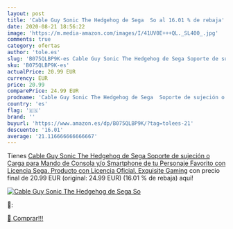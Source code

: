 ```yaml
---
layout: post
title: 'Cable Guy Sonic The Hedgehog de Sega  So al 16.01 % de rebaja'
date: 2020-08-21 18:56:22
image: 'https://m.media-amazon.com/images/I/41UV0E+++QL._SL400_.jpg'
comments: true
category: ofertas
author: 'tole.es'
slug: 'B075QLBP9K-es Cable Guy Sonic The Hedgehog de Sega Soporte de sujeción o...'
sku: 'B075QLBP9K-es'
actualPrice: 20.99 EUR
currency: EUR
price: 20.99
comparePrice: 24.99 EUR
prodname: 'Cable Guy Sonic The Hedgehog de Sega  Soporte de sujeción o Carga para Mando de Consola y/o Smartphone de tu Personaje Favorito con Licencia Sega. Producto con Licencia Oficial. Exquisite Gaming'
country: 'es'
flag: '🇪🇸'
brand: ''
buyurl: 'https://www.amazon.es/dp/B075QLBP9K/?tag=tolees-21'
descuento: '16.01'
average: '21.116666666666667'
---
```


Tienes [Cable Guy Sonic The Hedgehog de Sega  Soporte de sujeción o Carga para Mando de Consola y/o Smartphone de tu Personaje Favorito con Licencia Sega. Producto con Licencia Oficial. Exquisite Gaming](https://www.amazon.es/dp/B075QLBP9K/?tag=tolees-21) con precio final de  20.99 EUR (original: 24.99 EUR) (16.01 %  de rebaja) aqui!

[![Cable Guy Sonic The Hedgehog de Sega  So](https://m.media-amazon.com/images/I/41UV0E+++QL._SL400_.jpg)](https://www.amazon.es/dp/B075QLBP9K/?tag=tolees-21)

🔎:


[🛒 Comprar!!!](https://www.amazon.es/dp/B075QLBP9K/?tag=tolees-21)
